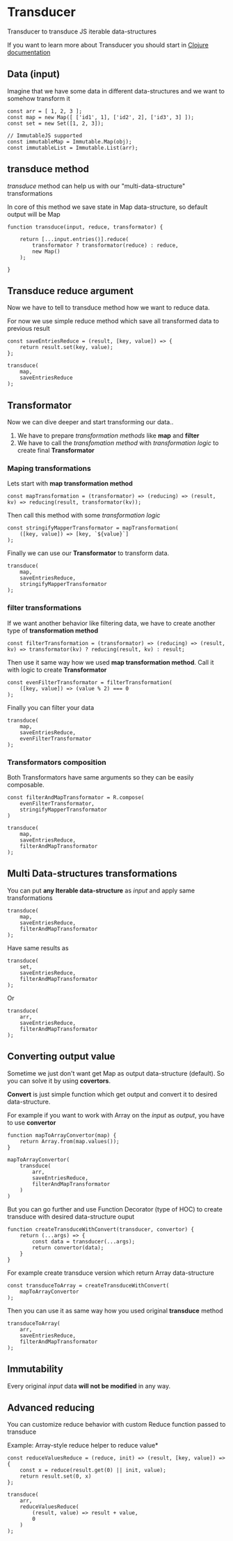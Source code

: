 # Transducer

Transducer to transduce JS iterable data-structures

If you want to learn more about Transducer you should start in [Clojure documentation](https://clojure.org/reference/transducers)



## Data (input)

Imagine that we have some data in different data-structures and we want to somehow transform it  

    const arr = [ 1, 2, 3 ];
    const map = new Map([ ['id1', 1], ['id2', 2], ['id3', 3] ]);
    const set = new Set([1, 2, 3]);

    // ImmutableJS supported
    const immutableMap = Immutable.Map(obj);
    const immutableList = Immutable.List(arr);


## **transduce** method

*transduce* method can help us with our "multi-data-structure" transformations

In core of this method we save state in Map data-structure, so default output will be Map

    function transduce(input, reduce, transformator) {

        return [...input.entries()].reduce(
            transformator ? transformator(reduce) : reduce,
            new Map()
        );

    }


## Transduce reduce argument

Now we have to tell to transduce method how we want to reduce data.

For now we use simple reduce method which save all transformed data to previous result  

    const saveEntriesReduce = (result, [key, value]) => {
        return result.set(key, value);
    };

    transduce(
        map,
        saveEntriesReduce
    );


## Transformator

Now we can dive deeper and start transforming our data..  

1. We have to prepare *transformation methods* like **map** and **filter**   
2. We have to call the *transfomation method* with *transformation logic* to create final **Transformator**

### Maping transformations

Lets start with **map transformation method**

    const mapTransformation = (transformator) => (reducing) => (result, kv) => reducing(result, transformator(kv));


Then call this method with some *transformation logic*

    const stringifyMapperTransformator = mapTransformation(
        ([key, value]) => [key, `${value}`]
    );

Finally we can use our **Transformator** to transform data.

    transduce(
        map,
        saveEntriesReduce,
        stringifyMapperTransformator
    );


### filter transformations

If we want another behavior like filtering data, we have to create another type of **transformation method**

    const filterTransformation = (transformator) => (reducing) => (result, kv) => transformator(kv) ? reducing(result, kv) : result;


Then use it same way how we used **map transformation method**. Call it with logic to create **Transformator**

    const evenFilterTransformator = filterTransformation(
        ([key, value]) => (value % 2) === 0
    );


Finally you can filter your data

    transduce(
        map,
        saveEntriesReduce,
        evenFilterTransformator
    );


### Transformators composition

Both Transformators have same arguments so they can be easily composable.

    const filterAndMapTransformator = R.compose(
        evenFilterTransformator,
        stringifyMapperTransformator
    )

    transduce(
        map,
        saveEntriesReduce,
        filterAndMapTransformator
    );


## Multi Data-structures transformations

You can put **any Iterable data-structure** as *input* and apply same transformations

    transduce(
        map,
        saveEntriesReduce,
        filterAndMapTransformator
    );

Have same results as

    transduce(
        set,
        saveEntriesReduce,
        filterAndMapTransformator
    );

Or

    transduce(
        arr,
        saveEntriesReduce,
        filterAndMapTransformator
    );


## Converting output value

Sometime we just don't want get Map as output data-structure (default).
So you can solve it by using **covertors**.

**Convert** is just simple function which get output and convert it to desired data-structure.

For example if you want to work with Array on the *input* as *output*, you have to use **convertor**

    function mapToArrayConvertor(map) {
        return Array.from(map.values());
    }

    mapToArrayConvertor(
        transduce(
            arr,
            saveEntriesReduce,
            filterAndMapTransformator
        )
    )

But you can go further and use Function Decorator (type of HOC) to create transduce with desired data-structure ouput

    function createTransduceWithConvert(transducer, convertor) {
        return (...args) => {
            const data = transducer(...args);
            return convertor(data);
        }
    }

For example create transduce version which return Array data-structure

    const transduceToArray = createTransduceWithConvert(
        mapToArrayConvertor
    );

Then you can use it as same way how you used original **transduce** method

    transduceToArray(
        arr,
        saveEntriesReduce,
        filterAndMapTransformator
    );



## Immutability

Every original *input* data **will not be modified** in any way.

## Advanced reducing

You can customize reduce behavior with custom Reduce function passed to transduce

Example: Array-style reduce helper to reduce value*

    const reduceValuesReduce = (reduce, init) => (result, [key, value]) => {
        const x = reduce(result.get(0) || init, value);
        return result.set(0, x)
    };

    transduce(
        arr,
        reduceValuesReduce(
            (result, value) => result + value,
            0
        )
    );
